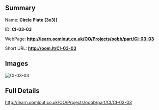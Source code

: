 

## Summary
 
Name: __Circle Plate (3x3)(__

ID: __CI-03-03__

WebPage: __http://learn.oomlout.co.uk/OO/Projects/oobb/part/CI-03-03__

Short URL: __http://oom.lt/CI-03-03__


## Images
![CI-03-03](http://oomlout.com/oomlout-OOBB/part/CI/CI-03-03/OOBB-CI-03-03_420.png)




## Full Details

 http://learn.oomlout.co.uk/OO/Projects/oobb/part/CI/CI-03-03

